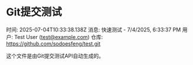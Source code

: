 # Git提交测试
        
时间: 2025-07-04T10:33:38.138Z
消息: 快速测试 - 7/4/2025, 6:33:37 PM
用户: Test User (test@example.com)
仓库: https://github.com/sodoesfeng/test.git

这个文件是由Git提交测试API自动生成的。

